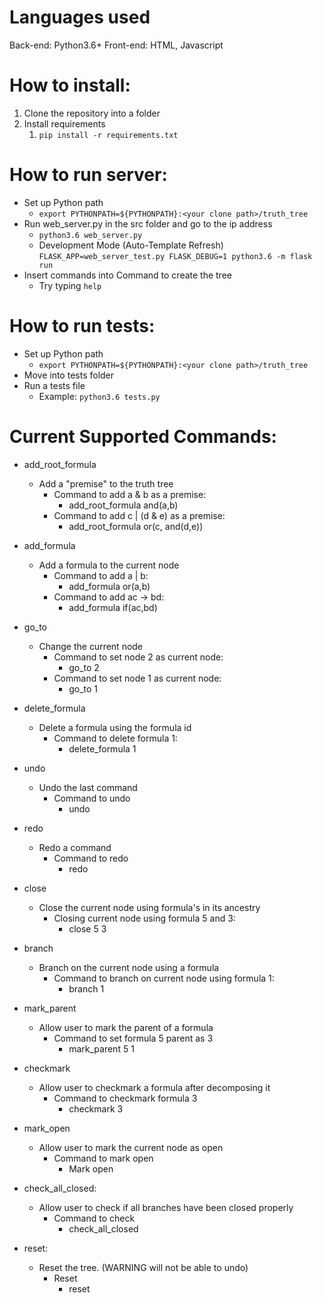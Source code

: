 # Languages used
Back-end: Python3.6+
Front-end: HTML, Javascript

# How to install:
1. Clone the repository into a folder
2. Install requirements
   1. ```pip install -r requirements.txt```

# How to run server:
 * Set up Python path
   * ```export PYTHONPATH=${PYTHONPATH}:<your clone path>/truth_tree```
 * Run web_server.py in the src folder and go to the ip address
   * ```python3.6 web_server.py```
   * Development Mode (Auto-Template Refresh) ```FLASK_APP=web_server_test.py FLASK_DEBUG=1 python3.6 -m flask run```
 * Insert commands into Command to create the tree
   * Try typing ```help```

# How to run tests:
 * Set up Python path
   * ```export PYTHONPATH=${PYTHONPATH}:<your clone path>/truth_tree```
 * Move into tests folder
 * Run a tests file
   * Example: ```python3.6 tests.py```

# Current Supported Commands:
* add_root_formula
    * Add a "premise" to the truth tree
        * Command to add a & b as a premise: 
            * add_root_formula and(a,b)
        * Command to add c | (d & e) as a premise:     
            * add_root_formula or(c, and(d,e))
* add_formula
    * Add a formula to the current node
        * Command to add a | b:
            * add_formula or(a,b)
        * Command to add ac -> bd:    
            * add_formula if(ac,bd)
* go_to
    * Change the current node
        * Command to set node 2 as current node:
            * go_to 2
        * Command to set node 1 as current node:
            * go_to 1

* delete_formula
    * Delete a formula using the formula id
        * Command to delete formula 1:
            * delete_formula 1

* undo
    * Undo the last command
        * Command to undo
           * undo 

* redo
    * Redo a command
        * Command to redo
            * redo

* close
    * Close the current node using formula's in its ancestry
        * Closing current node using formula 5 and 3:
            * close 5 3

* branch
    * Branch on the current node using a formula
        * Command to branch on current node using formula 1:
            * branch 1

* mark_parent
    * Allow user to mark the parent of a formula
        * Command to set formula 5 parent as 3
            * mark_parent 5 1

* checkmark
    * Allow user to checkmark a formula after decomposing it
        * Command to checkmark formula 3
            * checkmark 3

* mark_open
    * Allow user to mark the current node as open
        * Command to mark open
            * Mark open

* check_all_closed:
    * Allow user to check if all branches have been closed properly
        * Command to check
            * check_all_closed

* reset:
    * Reset the tree. (WARNING will not be able to undo)
        * Reset
            * reset